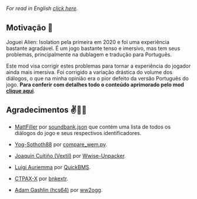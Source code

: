 ###### For read in English [click here](README.en-US.md).

## Motivação :thought_balloon:

Joguei Alien: Isolation pela primeira em 2020 e foi uma experiência bastante agradável. É um jogo bastante tenso e imersivo, mas tem seus problemas, principalmente na dublagem e tradução para Português.

Este mod visa corrigir estes problemas para tornar a experiência do jogador ainda mais imersiva. Foi corrigido a variação drástica do volume dos diálogos, o que na minha opinião era o pior defeito da versão Português do jogo. **Para conferir com detalhes todo o conteúdo aprimorado pelo mod [clique aqui](./src/mod-content.md)**.


## Agradecimentos :v::call_me_hand::metal:

* [MattFiller](https://github.com/MattFiler) por [soundbank.json](https://raw.githubusercontent.com/MattFiler/Alien-Isolation-Audio-Extractor/master/AlienIsolationAudioParser/Resources/soundbank.json) que contém uma lista de todos os diálogos do jogo e seus respectivos identificadores.

* [Yog-Sothoth88](https://forums.cdprojektred.com/index.php?members/yog-sothoth88.2086617) por [compare_wem.py](https://forums.cdprojektred.com/index.php?threads/tool-sound-editing-tools-for-the-witcher-3.121192/).

* [Joaquín Cuitiño (Vextil)](https://github.com/Vextil) por [Wwise-Unpacker](https://github.com/Vextil/Wwise-Unpacker).

* [Luigi Auriemma](https://twitter.com/luigi_auriemma) por [QuickBMS](http://aluigi.altervista.org/quickbms.htm).

* [CTPAX-X](http://www.ctpax-x.org) por [bnkextr](https://github.com/eXpl0it3r/bnkextr/releases).

* [Adam Gashlin (hcs64)](https://github.com/hcs64) por [ww2ogg](https://github.com/hcs64/ww2ogg).